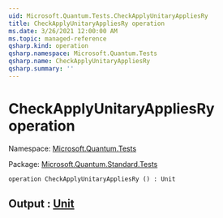 ```yaml
---
uid: Microsoft.Quantum.Tests.CheckApplyUnitaryAppliesRy
title: CheckApplyUnitaryAppliesRy operation
ms.date: 3/26/2021 12:00:00 AM
ms.topic: managed-reference
qsharp.kind: operation
qsharp.namespace: Microsoft.Quantum.Tests
qsharp.name: CheckApplyUnitaryAppliesRy
qsharp.summary: ''
---
```


# CheckApplyUnitaryAppliesRy operation

Namespace: [Microsoft.Quantum.Tests](xref:Microsoft.Quantum.Tests)

Package: [Microsoft.Quantum.Standard.Tests](https://nuget.org/packages/Microsoft.Quantum.Standard.Tests)




```qsharp
operation CheckApplyUnitaryAppliesRy () : Unit
```


## Output : [Unit](xref:microsoft.quantum.lang-ref.unit)

